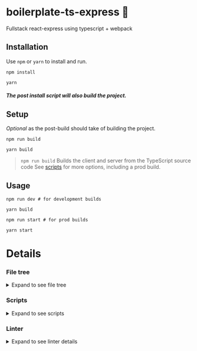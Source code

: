 
# boilerplate-ts-express 🚀

Fullstack react-express using typescript + webpack

## Installation

Use `npm` or `yarn` to install and run.

```shell
npm install
```
```shell
yarn
```
#### *The post install script will also build the project.*


## Setup
*Optional* as the post-build should take of building the project.

```shell
npm run build 
```
```shell
yarn build
```
> `npm run build` Builds the client and server from the TypeScript source code
See [scripts](#scripts) for more options, including a prod build.

## Usage

```shell
npm run dev # for development builds
```
```shell
yarn build
```
```shell
npm run start # for prod builds 
```
```shell
yarn start
```

# Details

### File tree

<details>
<summary>Expand to see file tree</summary>
<p>

```
boilerplate-ts-express/
├── src/
│   ├── client/
│   │   ├── actions/
│   │   │   └── index.ts
│   │   ├── api/
│   │   │   └── client.ts
│   │   ├── components/
│   │   │   ├── AddWord.tsx
│   │   │   ├── App.tsx
│   │   │   ├── Price.tsx
│   │   │   ├── Word.tsx
│   │   │   └── Words.tsx
│   │   ├── reducers/
│   │   │   ├── index.ts
│   │   │   └── words.ts
│   │   ├── index.tsx
│   │   └── tsconfig.json
│   └── server/
│       ├── api/
│       │   └── coingecko.ts
│       ├── public/
│       │   ├── images/
│       │   │   └── favicon.ico
│       │   ├── stylesheets/
│       │   │   ├── index.scss
│       │   │   └── normalize.css
│       │   └── index.html/
│       ├── routes/
│       │   ├── api.ts
│       │   └── index.ts
│       ├── index.ts
│       ├── server.ts
│       └── tsconfig.json
├── package-lock.json
├── package.json
├── readme.md
└── webpack.config.ts
```

</p>
</details> 


### Scripts

<details>
<summary>Expand to see scripts</summary>
<p>

```json5
{
  "scripts": {
    "postinstall": "npm run build",
    "start": "node server dist/server/index.js",
    "build": "run-p build:client build:server",
    "build:watch": "tsc --build ./ --watch",
    "build:client": "tsc --build ./src/client",
    "build:watch:client": "tsc --build ./src/client --watch",
    "build:server": "tsc --build ./src/server",
    "build:watch:server": "tsc --build ./src/server --watch",
    "dev": "run-p build:watch:client build:watch:server dev:client dev:server",
    "dev:client": "npm run webpack -- --watch",
    "dev:server": "nodemon --watch server dist/server/index.js",
    "webpack:prod": "npm run webpack -- --mode production",
    "webpack": "webpack --config ./webpack.config.ts",
    "lint": "eslint --fix --ext .js,.jsx,.ts,.tsx ./src"
  },
}
```

</p>
</details> 

### Linter

<details>
<summary>Expand to see linter details</summary>
<p>

```json5
{
  "env": {
    "browser": true,
    "es2021": true
  },
  "extends": [
    "eslint:recommended",
    "plugin:react/recommended",
    "standard",
    "prettier"
  ],
  "settings": {
    "react": {
      "version": "detect"
    }
  },
  "parser": "@typescript-eslint/parser",
  "parserOptions": {
    "ecmaFeatures": {
      "jsx": true
    },
    "ecmaVersion": 12,
    "sourceType": "module"
  },
  "plugins": [
    "react",
    "@typescript-eslint"
  ],
  "ignorePatterns": [
    "./server/bin/www"
  ],
  "rules": {
    "no-use-before-define": 0
  }
}
```

</p>
</details>

